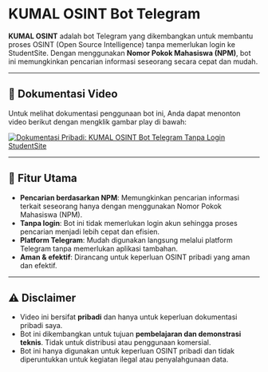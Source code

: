 # KUMAL OSINT Bot Telegram

**KUMAL OSINT** adalah bot Telegram yang dikembangkan untuk membantu proses OSINT (Open Source Intelligence) tanpa memerlukan login ke StudentSite. Dengan menggunakan **Nomor Pokok Mahasiswa (NPM)**, bot ini memungkinkan pencarian informasi seseorang secara cepat dan mudah.

---

## 🎥 Dokumentasi Video

Untuk melihat dokumentasi penggunaan bot ini, Anda dapat menonton video berikut dengan mengklik gambar play di bawah:

[![Dokumentasi Pribadi: KUMAL OSINT Bot Telegram Tanpa Login StudentSite](https://img.youtube.com/vi/H1Qs5l3GcZQ/0.jpg)](https://youtu.be/H1Qs5l3GcZQ)

---

## 🚀 Fitur Utama

- **Pencarian berdasarkan NPM**: Memungkinkan pencarian informasi terkait seseorang hanya dengan menggunakan Nomor Pokok Mahasiswa (NPM).
- **Tanpa login**: Bot ini tidak memerlukan login akun sehingga proses pencarian menjadi lebih cepat dan efisien.
- **Platform Telegram**: Mudah digunakan langsung melalui platform Telegram tanpa memerlukan aplikasi tambahan.
- **Aman & efektif**: Dirancang untuk keperluan OSINT pribadi yang aman dan efektif.

---

## ⚠️ Disclaimer

- Video ini bersifat **pribadi** dan hanya untuk keperluan dokumentasi pribadi saya.
- Bot ini dikembangkan untuk tujuan **pembelajaran dan demonstrasi teknis**. Tidak untuk distribusi atau penggunaan komersial.
- Bot ini hanya digunakan untuk keperluan OSINT pribadi dan tidak diperuntukkan untuk kegiatan ilegal atau penyalahgunaan data.

